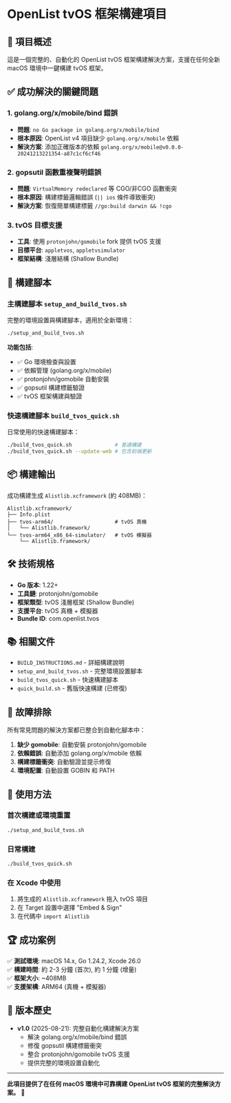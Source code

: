 # OpenList tvOS 框架構建項目

## 🎯 項目概述

這是一個完整的、自動化的 OpenList tvOS 框架構建解決方案，支援在任何全新 macOS 環境中一鍵構建 tvOS 框架。

## ✅ 成功解決的關鍵問題

### 1. **golang.org/x/mobile/bind 錯誤**
- **問題**: `no Go package in golang.org/x/mobile/bind` 
- **根本原因**: OpenList v4 項目缺少 `golang.org/x/mobile` 依賴
- **解決方案**: 添加正確版本的依賴 `golang.org/x/mobile@v0.0.0-20241213221354-a87c1cf6cf46`

### 2. **gopsutil 函數重複聲明錯誤**
- **問題**: `VirtualMemory redeclared` 等 CGO/非CGO 函數衝突
- **根本原因**: 構建標籤邏輯錯誤 (`|| ios` 條件導致衝突)
- **解決方案**: 恢復簡單構建標籤 `//go:build darwin && !cgo`

### 3. **tvOS 目標支援**
- **工具**: 使用 `protonjohn/gomobile` fork 提供 tvOS 支援
- **目標平台**: `appletvos`, `appletvsimulator`
- **框架結構**: 淺層結構 (Shallow Bundle)

## 🚀 構建腳本

### 主構建腳本 `setup_and_build_tvos.sh`
完整的環境設置與構建腳本，適用於全新環境：

```bash
./setup_and_build_tvos.sh
```

**功能包括**:
- ✅ Go 環境檢查與設置
- ✅ 依賴管理 (golang.org/x/mobile)
- ✅ protonjohn/gomobile 自動安裝
- ✅ gopsutil 構建標籤驗證
- ✅ tvOS 框架構建與驗證

### 快速構建腳本 `build_tvos_quick.sh`
日常使用的快速構建腳本：

```bash
./build_tvos_quick.sh              # 普通構建
./build_tvos_quick.sh --update-web # 包含前端更新
```

## 📦 構建輸出

成功構建生成 `Alistlib.xcframework` (約 408MB)：

```
Alistlib.xcframework/
├── Info.plist
├── tvos-arm64/                    # tvOS 真機
│   └── Alistlib.framework/
└── tvos-arm64_x86_64-simulator/   # tvOS 模擬器
    └── Alistlib.framework/
```

## 🛠️ 技術規格

- **Go 版本**: 1.22+
- **工具鏈**: protonjohn/gomobile 
- **框架類型**: tvOS 淺層框架 (Shallow Bundle)
- **支援平台**: tvOS 真機 + 模擬器
- **Bundle ID**: com.openlist.tvos

## 📚 相關文件

- `BUILD_INSTRUCTIONS.md` - 詳細構建說明
- `setup_and_build_tvos.sh` - 完整環境設置腳本  
- `build_tvos_quick.sh` - 快速構建腳本
- `quick_build.sh` - 舊版快速構建 (已修復)

## 🔧 故障排除

所有常見問題的解決方案都已整合到自動化腳本中：

1. **缺少 gomobile**: 自動安裝 protonjohn/gomobile
2. **依賴錯誤**: 自動添加 golang.org/x/mobile 依賴  
3. **構建標籤衝突**: 自動驗證並提示修復
4. **環境配置**: 自動設置 GOBIN 和 PATH

## 🎉 使用方法

### 首次構建或環境重置
```bash
./setup_and_build_tvos.sh
```

### 日常構建  
```bash
./build_tvos_quick.sh
```

### 在 Xcode 中使用
1. 將生成的 `Alistlib.xcframework` 拖入 tvOS 項目
2. 在 Target 設置中選擇 "Embed & Sign"  
3. 在代碼中 `import Alistlib`

## 🏆 成功案例

✅ **測試環境**: macOS 14.x, Go 1.24.2, Xcode 26.0  
✅ **構建時間**: 約 2-3 分鐘 (首次), 約 1 分鐘 (增量)  
✅ **框架大小**: ~408MB  
✅ **支援架構**: ARM64 (真機 + 模擬器)  

## 📄 版本歷史

- **v1.0** (2025-08-21): 完整自動化構建解決方案
  - 解決 golang.org/x/mobile/bind 錯誤
  - 修復 gopsutil 構建標籤衝突  
  - 整合 protonjohn/gomobile tvOS 支援
  - 提供完整的環境設置自動化

---

**此項目提供了在任何 macOS 環境中可靠構建 OpenList tvOS 框架的完整解決方案。** 🚀